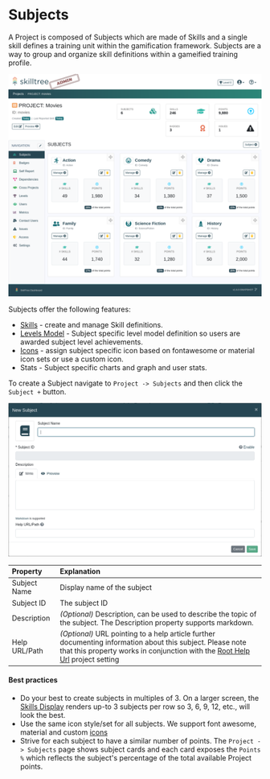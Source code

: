 # Subjects

A Project is composed of Subjects which are made of Skills and a single skill defines a training unit within the gamification framework. 
Subjects are a way to group and organize skill definitions within a gameified training profile. 

![SkillTree Dashboard Subjects](../../screenshots/admin/page-subjects.png)

Subjects offer the following features: 

- [Skills](/dashboard/user-guide/skills.html) - create and manage Skill definitions.
- [Levels Model](/dashboard/user-guide/levels.html) - Subject specific level model definition so users are awarded subject level achievements.
- [Icons](/dashboard/user-guide/icons.html) - assign subject specific icon based on fontawesome or material icon sets or use a custom icon. 
- Stats - Subject specific charts and graph and user stats. 
 
To create a Subject navigate to ``Project -> Subjects`` and then click the ``Subject +`` button.

![SkillTree New Subject](../../screenshots/admin/modal-subjects-new_subject.png)

| Property | Explanation | 
|:------- |:----------- | 
| Subject Name | Display name of the subject |
| Subject ID | The subject ID |
| Description | *(Optional)* Description, can be used to describe the topic of the subject. The Description property supports markdown.
| Help URL/Path | *(Optional)* URL pointing to a help article further documenting information about this subject. Please note that this property works in conjunction with the [Root Help Url](/dashboard/user-guide/projects.html#setting-root-help-url) project setting|

#### Best practices   
- Do your best to create subjects in multiples of 3. On a larger screen, the [Skills Display](/skills-client/#skills-display) renders up-to 3 subjects per row so 3, 6, 9, 12, etc., will look the best.
- Use the same icon style/set for all subjects. We support font awesome, material and custom [icons](/dashboard/user-guide/icons.html) 
- Strive for each subject to have a similar number of points. The ``Project -> Subjects`` page shows subject cards and each card exposes the ``Points %`` which reflects the subject's percentage of the total available Project points. 
